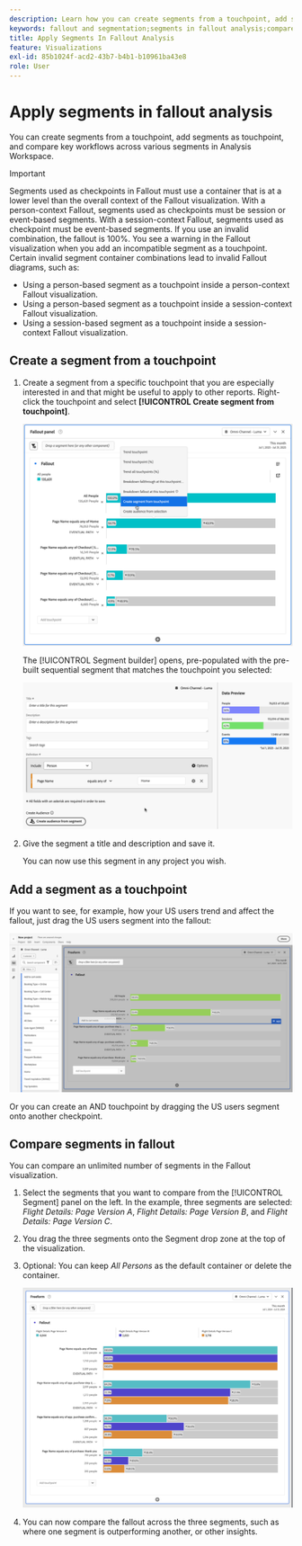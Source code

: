 ```yaml
---
description: Learn how you can create segments from a touchpoint, add segments as touchpoint, and compare key workflows across various segments in a fallout analysis in Analysis Workspace.
keywords: fallout and segmentation;segments in fallout analysis;compare segments in fallout
title: Apply Segments In Fallout Analysis
feature: Visualizations
exl-id: 85b1024f-acd2-43b7-b4b1-b10961ba43e8
role: User
---
```

# Apply segments in fallout analysis

You can create segments from a touchpoint, add segments as touchpoint, and compare key workflows across various segments in Analysis Workspace.

>[!IMPORTANT]
>
>Segments used as checkpoints in Fallout must use a container that is at a lower level than the overall context of the Fallout visualization. With a person-context Fallout, segments used as checkpoints must be session or event-based segments. With a session-context Fallout, segments used as checkpoint must be event-based segments. If you use an invalid combination, the fallout is 100%. You see a warning in the Fallout visualization when you add an incompatible segment as a touchpoint. Certain invalid segment container combinations lead to invalid Fallout diagrams, such as:
>
>* Using a person-based segment as a touchpoint inside a person-context Fallout visualization.
>* Using a person-based segment as a touchpoint inside a session-context Fallout visualization.
>* Using a session-based segment as a touchpoint inside a session-context Fallout visualization.

<!-- Should we add B2B context here?
* [!BADGE B2B Edition]{type=Informative url="https://experienceleague.adobe.com/en/docs/analytics-platform/using/cja-overview/cja-b2b/cja-b2b-edition" newtab=true tooltip="Customer Journey Analytics B2B Edition"} Usimg a B2B container based segment as a touchpoint inside a non-container based context Fallout visualization.
* -->

## Create a segment from a touchpoint

1. Create a segment from a specific touchpoint that you are especially interested in and that might be useful to apply to other reports. Right-click the touchpoint and select **[!UICONTROL Create segment from touchpoint]**.

   ![The Touchpoint drop-down menu with Create segment from touchpoint highlighted.](assets/fallout-createsegment.png)

   The [!UICONTROL Segment builder] opens, pre-populated with the pre-built sequential segment that matches the touchpoint you selected:

   ![The Segment Builder displays the pre-populated and pre-built sequential segment.](assets/fallout-definesegment.png)

1. Give the segment a title and description and save it.

   You can now use this segment in any project you wish.

## Add a segment as a touchpoint

If you want to see, for example, how your US users trend and affect the fallout, just drag the US users segment into the fallout:

![The US Users segment selected and  highlighted to drag into the fallout.](assets/fallout-addfilter.png)

Or you can create an AND touchpoint by dragging the US users segment onto another checkpoint.

## Compare segments in fallout

You can compare an unlimited number of segments in the Fallout visualization.

1. Select the segments that you want to compare from the [!UICONTROL Segment] panel on the left. In the example, three segments are selected: *Flight Details: Page Version A*, *Flight Details: Page Version B*, and *Flight Details: Page Version C*.
1. You drag the three segments onto the Segment drop zone at the top of the visualization.


1. Optional: You can keep *All Persons* as the default container or delete the container.

   ![The Fallout showing All Visits along with the two segments dragged in the previous step.](assets/fallout-multiplefilters.png)

1. You can now compare the fallout across the three segments, such as where one segment is outperforming another, or other insights.
